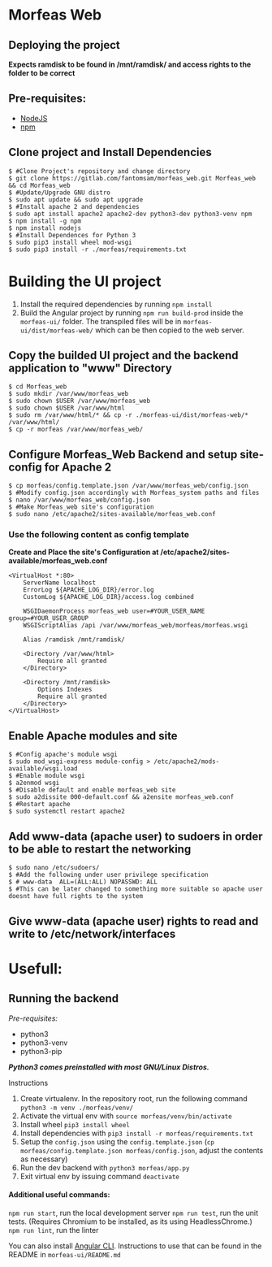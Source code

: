 # Morfeas Web

## Deploying the project
**Expects ramdisk to be found in /mnt/ramdisk/ and access rights to the folder to be correct**
## Pre-requisites:
- [NodeJS](https://nodejs.org/en/)
- [npm](https://www.npmjs.com/)

## Clone project and Install Dependencies
```
$ #Clone Project's repository and change directory 
$ git clone https://gitlab.com/fantomsam/morfeas_web.git Morfeas_web && cd Morfeas_web
$ #Update/Upgrade GNU distro
$ sudo apt update && sudo apt upgrade
$ #Install apache 2 and dependencies
$ sudo apt install apache2 apache2-dev python3-dev python3-venv npm
$ npm install -g npm
$ npm install nodejs
$ #Install Dependences for Python 3
$ sudo pip3 install wheel mod-wsgi
$ sudo pip3 install -r ./morfeas/requirements.txt
```

# Building the UI project
1. Install the required dependencies by running `npm install`
1. Build the Angular project by running `npm run build-prod` inside the `morfeas-ui/` folder. The transpiled files will be in `morfeas-ui/dist/morfeas-web/` which can be then copied to the web server.

<!--
_Setup artifacts_

Download latest artifact from Gitlab CI jobs

```
cd <downloads folder>
unzip artifacts.zip
mkdir /var/www/morfeas_web
rm /var/www/index.html
```

_move artifacts to /var/www/_
-->
## Copy the builded UI project and the backend application to "www" Directory 

```
$ cd Morfeas_web
$ sudo mkdir /var/www/morfeas_web
$ sudo chown $USER /var/www/morfeas_web
$ sudo chown $USER /var/www/html
$ sudo rm /var/www/html/* && cp -r ./morfeas-ui/dist/morfeas-web/* /var/www/html/
$ cp -r morfeas /var/www/morfeas_web/
```
## Configure Morfeas_Web Backend and setup site-config for Apache 2  
```
$ cp morfeas/config.template.json /var/www/morfeas_web/config.json
$ #Modify config.json accordingly with Morfeas_system paths and files
$ nano /var/www/morfeas_web/config.json
$ #Make Morfeas_web site's configuration 
$ sudo nano /etc/apache2/sites-available/morfeas_web.conf
```

### Use the following content as config template
**Create and Place the site's Configuration at /etc/apache2/sites-available/morfeas_web.conf**
```
<VirtualHost *:80>
    ServerName localhost
    ErrorLog ${APACHE_LOG_DIR}/error.log
    CustomLog ${APACHE_LOG_DIR}/access.log combined

    WSGIDaemonProcess morfeas_web user=#YOUR_USER_NAME group=#YOUR_USER_GROUP 
    WSGIScriptAlias /api /var/www/morfeas_web/morfeas/morfeas.wsgi

    Alias /ramdisk /mnt/ramdisk/

    <Directory /var/www/html>
        Require all granted
    </Directory>
    
    <Directory /mnt/ramdisk>
        Options Indexes
        Require all granted
    </Directory>
</VirtualHost>

```

## Enable Apache modules and site
```
$ #Config apache's module wsgi
$ sudo mod_wsgi-express module-config > /etc/apache2/mods-available/wsgi.load
$ #Enable module wsgi
$ a2enmod wsgi
$ #Disable default and enable morfeas_web site
$ sudo a2dissite 000-default.conf && a2ensite morfeas_web.conf
$ #Restart apache 
$ sudo systemctl restart apache2
```

## Add www-data (apache user) to sudoers in order to be able to restart the networking 
```
$ sudo nano /etc/sudoers/
$ #Add the following under user privilege specification
$ # www-data  ALL=(ALL:ALL) NOPASSWD: ALL
$ #This can be later changed to something more suitable so apache user doesnt have full rights to the system
```

## Give www-data (apache user) rights to read and write to /etc/network/interfaces

# Usefull:
## Running the backend
_Pre-requisites:_
- python3
- python3-venv
- python3-pip

***Python3 comes preinstalled with most GNU/Linux Distros.***

Instructions
1. Create virtualenv. In the repository root, run the following command `python3 -m venv ./morfeas/venv/`
2. Activate the virtual env with `source morfeas/venv/bin/activate`
3. Install wheel `pip3 install wheel`
4. Install dependencies with `pip3 install -r morfeas/requirements.txt`
5. Setup the `config.json` using the `config.template.json` (`cp morfeas/config.template.json morfeas/config.json`, adjust the contents as necessary)
6. Run the dev backend with `python3 morfeas/app.py`
7. Exit virtual env by issuing command `deactivate`

#### Additional useful commands:

`npm run start`, run the local development server
`npm run test`, run the unit tests. (Requires Chromium to be installed, as its using HeadlessChrome.)
`npm run lint`, run the linter

You can also install [Angular CLI](https://cli.angular.io/). Instructions to use that can be found in the README in `morfeas-ui/README.md`

